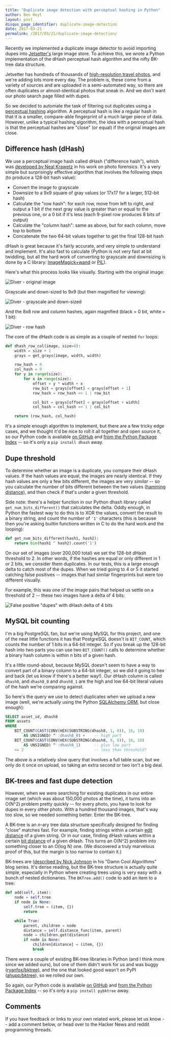 ```yaml
---
title: "Duplicate image detection with perceptual hashing in Python"
author: Ben Hoyt
layout: post
disqus_page_identifier: duplicate-image-detection
date: 2017-03-21
permalink: /2017/03/21/duplicate-image-detection/
---
```



Recently we implemented a duplicate image detector to avoid importing dupes into [Jetsetter's](https://www.jetsetter.com/) large image store. To achieve this, we wrote a Python implementation of the dHash perceptual hash algorithm and the nifty BK-tree data structure.

Jetsetter has hundreds of thousands of [high-resolution travel photos](https://www.jetsetter.com/photos), and we're adding lots more every day. The problem is, these come from a variety of sources and are uploaded in a semi-automated way, so there are often duplicates or almost-identical photos that sneak in. And we don't want our photo search page filled with dupes.

So we decided to automate the task of filtering out duplicates using a [perceptual hashing](https://en.wikipedia.org/wiki/Perceptual_hashing) algorithm. A perceptual hash is like a regular hash in that it is a smaller, compare-able fingerprint of a much larger piece of data. However, unlike a typical hashing algorithm, the idea with a perceptual hash is that the perceptual hashes are "close" (or equal) if the original images are close.


Difference hash (dHash)
-----------------------

We use a perceptual image hash called dHash ("difference hash"), which was [developed by Neal Krawetz](http://www.hackerfactor.com/blog/?/archives/529-Kind-of-Like-That.html) in his work on photo forensics. It's a very simple but surprisingly effective algorithm that involves the following steps (to produce a 128-bit hash value):

* Convert the image to grayscale
* Downsize to a 9x9 square of gray values (or 17x17 for a larger, 512-bit hash)
* Calculate the "row hash": for each row, move from left to right, and output a 1 bit if the next gray value is greater than or equal to the previous one, or a 0 bit if it's less (each 9-pixel row produces 8 bits of output)
* Calculate the "column hash": same as above, but for each column, move top to bottom
* Concatenate the two 64-bit values together to get the final 128-bit hash

dHash is great because it's fairly accurate, and very simple to understand and implement. It's also fast to calculate (Python is not very fast at bit twiddling, but all the hard work of converting to grayscale and downsizing is done by a C library: [ImageMagick+wand](http://docs.wand-py.org/en/latest/) or [PIL](https://pillow.readthedocs.io/en/4.0.x/)).

Here's what this process looks like visually. Starting with the original image:

![Diver - original image](/public/img/dupes-diver-large.jpg)

Grayscale and down-sized to 9x9 (but then magnified for viewing):

![Diver - grayscale and down-sized](/public/img/dupes-diver-gray-square.png)

And the 8x8 row and column hashes, again magnified (black = 0 bit, white = 1 bit):

![Diver - row hash](/public/img/dupes-diver-hash.png)

The core of the dHash code is as simple as a couple of nested `for` loops:

```python
def dhash_row_col(image, size=8):
    width = size + 1
    grays = get_grays(image, width, width)

    row_hash = 0
    col_hash = 0
    for y in range(size):
        for x in range(size):
            offset = y * width + x
            row_bit = grays[offset] < grays[offset + 1]
            row_hash = row_hash << 1 | row_bit

            col_bit = grays[offset] < grays[offset + width]
            col_hash = col_hash << 1 | col_bit

    return (row_hash, col_hash)
```

It's a simple enough algorithm to implement, but there are a few tricky edge cases, and we thought it'd be nice to roll it all together and open source it, so our Python code is available [on GitHub](https://github.com/Jetsetter/dhash) and [from the Python Package Index](https://pypi.python.org/pypi/dhash) -- so it's only a `pip install dhash` away.


Dupe threshold
--------------

To determine whether an image is a duplicate, you compare their dHash values. If the hash values are equal, the images are nearly identical. If they hash values are only a few bits different, the images are very *similar* -- so you calculate the number of bits different between the two values ([hamming distance](https://en.wikipedia.org/wiki/Hamming_distance)), and then check if that's under a given threshold.

Side note: there's a helper function in our Python dhash library called `get_num_bits_different()` that calculates the delta. Oddly enough, in Python the fastest way to do this is to XOR the values, convert the result to a binary string, and count the number of `'1'` characters (this is because then you're asking builtin functions written in C to do the hard work and the looping):

```python
def get_num_bits_different(hash1, hash2):
    return bin(hash1 ^ hash2).count('1')
```

On our set of images (over 200,000 total) we set the 128-bit dHash threshold to 2. In other words, if the hashes are equal or only different in 1 or 2 bits, we consider them duplicates. In our tests, this is a large enough delta to catch most of the dupes. When we tried going to 4 or 5 it started catching false positives -- images that had similar fingerprints but were too different visually.

For example, this was one of the image pairs that helped us settle on a threshold of 2 -- these two images have a delta of 4 bits:

![False positive "dupes" with dHash delta of 4 bits](/public/img/dupes-false-positive.jpg)


MySQL bit counting
------------------

I'm a big PostgreSQL fan, but we're using MySQL for this project, and one of the neat little functions it has that PostgreSQL doesn't is `BIT_COUNT`, which counts the number of 1 bits in a 64-bit integer. So if you break up the 128-bit hash into two parts you can use two `BIT_COUNT()` calls to determine whether a binary hash column is within *n* bits of a given hash.

It's a little round-about, because MySQL doesn't seem to have a way to convert part of a binary column to a 64-bit integer, so we did it going to hex and back (let us know if there's a better way!). Our dHash column is called `dhash8`, and `dhash8_0` and `dhash8_1` are the high and low 64-bit literal values of the hash we're comparing against.

So here's the query we use to detect duplicates when we upload a new image (well, we're actually using the Python [SQLAlchemy ORM](https://www.sqlalchemy.org/), but close enough):

```sql
SELECT asset_id, dhash8
FROM assets
WHERE
    BIT_COUNT(CAST(CONV(HEX(SUBSTRING(dhash8, 1, 8)), 16, 10)
        AS UNSIGNED) ^ :dhash8_0) +    -- high part
    BIT_COUNT(CAST(CONV(HEX(SUBSTRING(dhash8, 9, 8)), 16, 10)
        AS UNSIGNED) ^ :dhash8_1)      -- plus low part
    <= 2                               -- less than threshold?
```

The above is a relatively slow query that involves a full table scan, but we only do it once on upload, so taking an extra second or two isn't a big deal.


BK-trees and fast dupe detection
--------------------------------

However, when we were searching for existing duplicates in our entire image set (which was about 150,000 photos at the time), it turns into an O(N^2) problem pretty quickly -- for every photo, you have to look for dupes in every other photo. With a hundred thousand images, that's way too slow, so we needed something better. Enter the BK-tree.

A BK-tree is an *n*-ary tree data structure specifically designed for finding "close" matches fast. For example, finding strings within a certain [edit distance](https://en.wikipedia.org/wiki/Levenshtein_distance) of a given string. Or in our case, finding dHash values within a certain [bit distance](https://en.wikipedia.org/wiki/Hamming_distance) of a given dHash. This turns an O(N^2) problem into something closer to an O(log N) one. (We discovered a truly marvelous proof of this, but the margin is too narrow to contain it.)

BK-trees are ([described by Nick Johnson](http://blog.notdot.net/2007/4/Damn-Cool-Algorithms-Part-1-BK-Trees) in his "Damn Cool Algorithms" blog series. It's dense reading, but the BK-tree structure is actually quite simple, especially in Python where creating trees using is very easy with a bunch of nested dictionaries. The `BKTree.add()` code to add an item to a tree:

``` python
def add(self, item):
    node = self.tree
    if node is None:
        self.tree = (item, {})
        return

    while True:
        parent, children = node
        distance = self.distance_func(item, parent)
        node = children.get(distance)
        if node is None:
            children[distance] = (item, {})
            break
```

There were a couple of existing BK-tree libraries in Python (and I think more since we added ours), but one of them didn't work for us and was buggy ([ryanfox/bktree](https://github.com/ryanfox/bktree)), and the one that looked good wasn't on PyPI ([ahupp/bktree](https://github.com/ahupp/bktree)), so we rolled our own.

So again, our Python code is available [on GitHub](https://github.com/Jetsetter/pybktree) and [from the Python Package Index](https://pypi.python.org/pypi/pybktree) -- so it's only a `pip install pybktree` away.


Comments
--------

If you have feedback or links to your own related work, please let us know -- add a comment below, or head over to the Hacker News and reddit programming threads.
